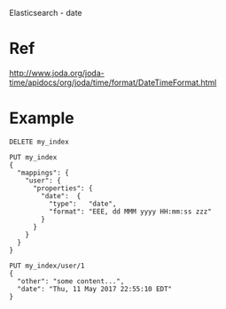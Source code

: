 Elasticsearch - date

# Ref

http://www.joda.org/joda-time/apidocs/org/joda/time/format/DateTimeFormat.html

# Example

    DELETE my_index 

    PUT my_index 
    {
      "mappings": {
        "user": { 
          "properties": { 
            "date":  {
              "type":   "date", 
              "format": "EEE, dd MMM yyyy HH:mm:ss zzz"
            }
          }
        }
      }
    }

    PUT my_index/user/1
    {
      "other": "some content...", 
      "date": "Thu, 11 May 2017 22:55:10 EDT"
    }
